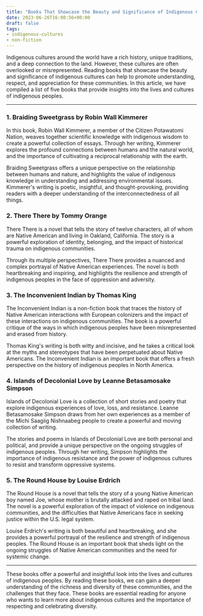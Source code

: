 ```yaml
---
title: "Books That Showcase the Beauty and Significance of Indigenous Cultures"
date: 2023-06-26T16:00:56+00:00
draft: false
tags: 
- indigenous-cultures
- non-fiction
---
```


Indigenous cultures around the world have a rich history, unique traditions, and a deep connection to the land. However, these cultures are often overlooked or misrepresented. Reading books that showcase the beauty and significance of indigenous cultures can help to promote understanding, respect, and appreciation for these communities. In this article, we have compiled a list of five books that provide insights into the lives and cultures of indigenous peoples.

---

### 1. Braiding Sweetgrass by Robin Wall Kimmerer

In this book, Robin Wall Kimmerer, a member of the Citizen Potawatomi Nation, weaves together scientific knowledge with indigenous wisdom to create a powerful collection of essays. Through her writing, Kimmerer explores the profound connections between humans and the natural world, and the importance of cultivating a reciprocal relationship with the earth.

Braiding Sweetgrass offers a unique perspective on the relationship between humans and nature, and highlights the value of indigenous knowledge in understanding and addressing environmental issues. Kimmerer's writing is poetic, insightful, and thought-provoking, providing readers with a deeper understanding of the interconnectedness of all things.

### 2. There There by Tommy Orange

There There is a novel that tells the story of twelve characters, all of whom are Native American and living in Oakland, California. The story is a powerful exploration of identity, belonging, and the impact of historical trauma on indigenous communities.

Through its multiple perspectives, There There provides a nuanced and complex portrayal of Native American experiences. The novel is both heartbreaking and inspiring, and highlights the resilience and strength of indigenous peoples in the face of oppression and adversity.

### 3. The Inconvenient Indian by Thomas King

The Inconvenient Indian is a non-fiction book that traces the history of Native American interactions with European colonizers and the impact of these interactions on indigenous communities. The book is a powerful critique of the ways in which indigenous peoples have been misrepresented and erased from history.

Thomas King's writing is both witty and incisive, and he takes a critical look at the myths and stereotypes that have been perpetuated about Native Americans. The Inconvenient Indian is an important book that offers a fresh perspective on the history of indigenous peoples in North America.

### 4. Islands of Decolonial Love by Leanne Betasamosake Simpson

Islands of Decolonial Love is a collection of short stories and poetry that explore indigenous experiences of love, loss, and resistance. Leanne Betasamosake Simpson draws from her own experiences as a member of the Michi Saagiig Nishnaabeg people to create a powerful and moving collection of writing.

The stories and poems in Islands of Decolonial Love are both personal and political, and provide a unique perspective on the ongoing struggles of indigenous peoples. Through her writing, Simpson highlights the importance of indigenous resistance and the power of indigenous cultures to resist and transform oppressive systems.

### 5. The Round House by Louise Erdrich

The Round House is a novel that tells the story of a young Native American boy named Joe, whose mother is brutally attacked and raped on tribal land. The novel is a powerful exploration of the impact of violence on indigenous communities, and the difficulties that Native Americans face in seeking justice within the U.S. legal system.

Louise Erdrich's writing is both beautiful and heartbreaking, and she provides a powerful portrayal of the resilience and strength of indigenous peoples. The Round House is an important book that sheds light on the ongoing struggles of Native American communities and the need for systemic change.

---

These books offer a powerful and insightful look into the lives and cultures of indigenous peoples. By reading these books, we can gain a deeper understanding of the richness and diversity of these communities, and the challenges that they face. These books are essential reading for anyone who wants to learn more about indigenous cultures and the importance of respecting and celebrating diversity.